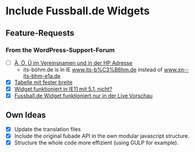 # Include Fussball.de Widgets

## Feature-Requests

### From the WordPress-Support-Forum

- [ ] [Ä, Ö, Ü im Vereinsnamen und in der HP Adresse](https://wordpress.org/support/topic/a-o-u-im-vereinsnamen-und-in-der-hp-adresse/)
  - its-böhm.de is in IE www.its-b%C3%B6hm.de instead of www.xn--its-bhm-e1a.de
- [x] [Tabelle mit fester breite](https://wordpress.org/support/topic/tabelle-mit-fester-breite/)
- [x] [Widget funktioniert in IE11 mit 5.1. nicht?](https://wordpress.org/support/topic/widget-funktioniert-in-ie11-mit-5-1-nicht/)
- [x] [Fussball.de Widget funktioniert nur in der Live Vorschau](https://wordpress.org/support/topic/fussball-de-widget-funktioniert-nur-in-der-live-vorschau/)

## Own Ideas

- [x] Update the translation files
- [x] Include the original fubade API in the own modular javascript structure.
- [x] Structure the whole code more effizient (using GULP for example).

